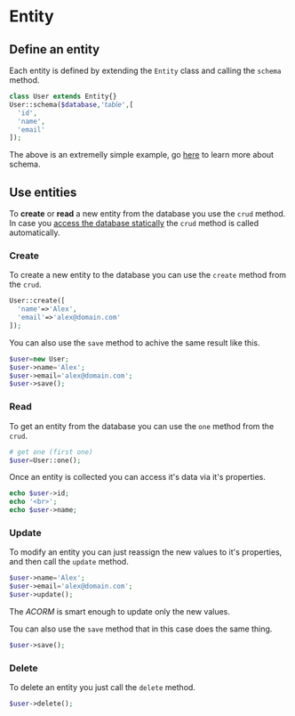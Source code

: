 # Entity
## Define an entity
Each entity is defined by extending the `Entity` class and calling the `schema` method.
```php
class User extends Entity{}
User::schema($database,'𝘵𝘢𝘣𝘭𝘦',[
  'id',
  'name',
  'email'
]);
```
The above is an extremelly simple example, go [here](schema.md) to learn more about schema.

## Use entities
To **create** or **read** a new entity from the database you use the `crud` method.  
In case you [access the database statically](database.md#schema-access) the `crud` method is called automatically.

### Create
To create a new entity to the database you can use the `create` method from the `crud`.  
```php
User::create([
  'name'=>'Alex',
  'email'=>'alex@domain.com'
]);
```
You can also use the `save` method to achive the same result like this.
```php
$user=new User;
$user->name='Alex';
$user->email='alex@domain.com';
$user->save();
```
### Read
To get an entity from the database you can use the `one` method from the `crud`.  
```php
# get one (first one)
$user=User::one();
```
Once an entity is collected you can access it's data via it's properties.
```php
echo $user->id;
echo '<br>';
echo $user->name;
```
### Update
To modify an entity you can just reassign the new values to it's properties, and then call the `update` method.
```php
$user->name='Alex';
$user->email='alex@domain.com';
$user->update();
```
The *ACORM* is smart enough to update only the new values.

Tou can also use the `save` method that in this case does the same thing.
```php
$user->save();
```

### Delete
To delete an entity you just call the `delete` method.
```php
$user->delete();
```
